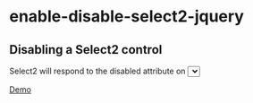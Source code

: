 # enable-disable-select2-jquery
## Disabling a Select2 control
Select2 will respond to the disabled attribute on <select> elements. You can also initialize Select2 with disabled: true to get the same effect.
  
[Demo ](https://fcf81.csb.app)
